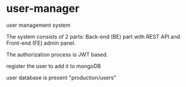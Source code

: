 # user-manager
user management system

The system consists of 2 parts: Back-end (BE) part with REST API and Front-end (FE) admin panel.

The authorization process is JWT based.

register the user to add it to mongoDB

user database is present "production/users"
